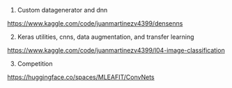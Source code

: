 1. Custom datagenerator and dnn

https://www.kaggle.com/code/juanmartinezv4399/densenns

2. Keras utilities, cnns, data augmentation, and transfer learning

https://www.kaggle.com/code/juanmartinezv4399/l04-image-classification

3. Competition

https://huggingface.co/spaces/MLEAFIT/ConvNets

